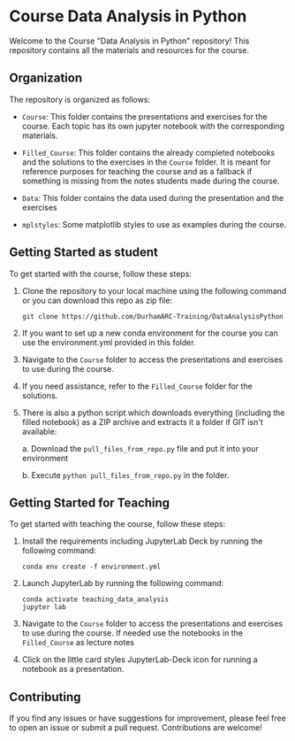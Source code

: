 # Course Data Analysis in Python

Welcome to the Course "Data Analysis in Python" repository! This repository contains all the materials and resources for the course.

## Organization

The repository is organized as follows:

- `Course`: This folder contains the presentations and exercises for the course. Each topic has its own jupyter notebook with the corresponding materials.

- `Filled_Course`: This folder contains the already completed notebooks and the solutions to the exercises in the `Course` folder. It is meant for reference purposes for teaching the course and as a fallback if something is missing from the notes students made during the course.

- `Data`: This folder contains the data used during the presentation and the exercises

- `mplstyles`: Some matplotlib styles to use as examples during the course.

## Getting Started as student

To get started with the course, follow these steps:

1. Clone the repository to your local machine using the following command or you can download this repo as zip file:

    ```
    git clone https://github.com/DurhamARC-Training/DataAnalysisPython
    ```

2. If you want to set up a new conda environment for the course you can use the environment.yml provided in this folder.

3. Navigate to the `Course` folder to access the presentations and exercises to use during the course.

4. If you need assistance, refer to the `Filled_Course` folder for the solutions.

5. There is also a python script which downloads everything (including the filled notebook) as a ZIP archive and extracts it a folder if GIT isn't available:

      a. Download the `pull_files_from_repo.py` file and put it into your environment

      b. Execute `python pull_files_from_repo.py` in the folder.

## Getting Started for Teaching

To get started with teaching the course, follow these steps:

1. Install the requirements including JupyterLab Deck by running the following command:

    ```
    conda env create -f environment.yml
    ```

2. Launch JupyterLab by running the following command:

    ```
    conda activate teaching_data_analysis
    jupyter lab
    ```

3. Navigate to the `Course` folder to access the presentations and exercises to use during the course. If needed use the notebooks in the `Filled_Course` as lecture notes

4. Click on the little card styles JupyterLab-Deck icon for running a notebook as a presentation.

## Contributing

If you find any issues or have suggestions for improvement, please feel free to open an issue or submit a pull request. Contributions are welcome!
